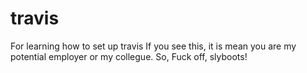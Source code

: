 # travis
For learning how to set up travis
If you see this, it is mean you are my potential employer or my collegue. So, Fuck off, slyboots!
